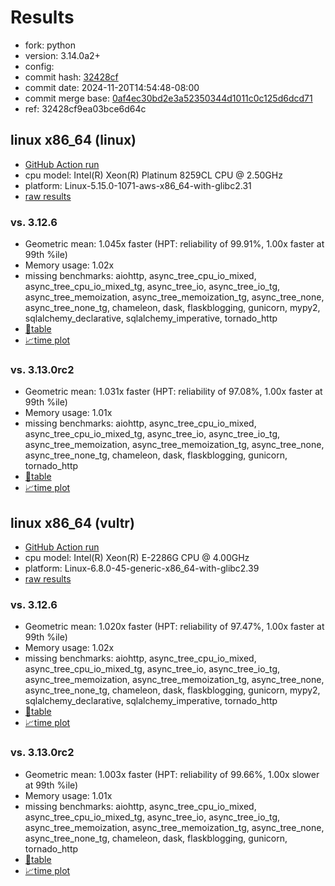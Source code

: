 # Results

- fork: python
- version: 3.14.0a2+
- config: 
- commit hash: [32428cf](https://github.com/python/cpython/commit/32428cf)
- commit date: 2024-11-20T14:54:48-08:00
- commit merge base: [0af4ec30bd2e3a52350344d1011c0c125d6dcd71](https://github.com/python/cpython/commit/0af4ec30bd2e3a52350344d1011c0c125d6dcd71)
- ref: 32428cf9ea03bce6d64c

## linux x86_64 (linux)

- [GitHub Action run](https://github.com/facebookexperimental/free-threading-benchmarking/actions/runs/11944155772)
- cpu model: Intel(R) Xeon(R) Platinum 8259CL CPU @ 2.50GHz
- platform: Linux-5.15.0-1071-aws-x86_64-with-glibc2.31
- [raw results](bm-20241120-linux-x86_64-python-32428cf9ea03bce6d64c-3.14.0a2%2B-32428cf.json)

### vs. 3.12.6

- Geometric mean: 1.045x faster (HPT: reliability of 99.91%, 1.00x faster at 99th %ile)
- Memory usage: 1.02x
- missing benchmarks: aiohttp, async_tree_cpu_io_mixed, async_tree_cpu_io_mixed_tg, async_tree_io, async_tree_io_tg, async_tree_memoization, async_tree_memoization_tg, async_tree_none, async_tree_none_tg, chameleon, dask, flaskblogging, gunicorn, mypy2, sqlalchemy_declarative, sqlalchemy_imperative, tornado_http
- [📄table](bm-20241120-linux-x86_64-python-32428cf9ea03bce6d64c-3.14.0a2%2B-32428cf-vs-3.12.6.md)
- [📈time plot](bm-20241120-linux-x86_64-python-32428cf9ea03bce6d64c-3.14.0a2%2B-32428cf-vs-3.12.6.svg)

### vs. 3.13.0rc2

- Geometric mean: 1.031x faster (HPT: reliability of 97.08%, 1.00x faster at 99th %ile)
- Memory usage: 1.01x
- missing benchmarks: aiohttp, async_tree_cpu_io_mixed, async_tree_cpu_io_mixed_tg, async_tree_io, async_tree_io_tg, async_tree_memoization, async_tree_memoization_tg, async_tree_none, async_tree_none_tg, chameleon, dask, flaskblogging, gunicorn, tornado_http
- [📄table](bm-20241120-linux-x86_64-python-32428cf9ea03bce6d64c-3.14.0a2%2B-32428cf-vs-3.13.0rc2.md)
- [📈time plot](bm-20241120-linux-x86_64-python-32428cf9ea03bce6d64c-3.14.0a2%2B-32428cf-vs-3.13.0rc2.svg)

## linux x86_64 (vultr)

- [GitHub Action run](https://github.com/facebookexperimental/free-threading-benchmarking/actions/runs/11944155772)
- cpu model: Intel(R) Xeon(R) E-2286G CPU @ 4.00GHz
- platform: Linux-6.8.0-45-generic-x86_64-with-glibc2.39
- [raw results](bm-20241120-vultr-x86_64-python-32428cf9ea03bce6d64c-3.14.0a2%2B-32428cf.json)

### vs. 3.12.6

- Geometric mean: 1.020x faster (HPT: reliability of 97.47%, 1.00x faster at 99th %ile)
- Memory usage: 1.02x
- missing benchmarks: aiohttp, async_tree_cpu_io_mixed, async_tree_cpu_io_mixed_tg, async_tree_io, async_tree_io_tg, async_tree_memoization, async_tree_memoization_tg, async_tree_none, async_tree_none_tg, chameleon, dask, flaskblogging, gunicorn, mypy2, sqlalchemy_declarative, sqlalchemy_imperative, tornado_http
- [📄table](bm-20241120-vultr-x86_64-python-32428cf9ea03bce6d64c-3.14.0a2%2B-32428cf-vs-3.12.6.md)
- [📈time plot](bm-20241120-vultr-x86_64-python-32428cf9ea03bce6d64c-3.14.0a2%2B-32428cf-vs-3.12.6.svg)

### vs. 3.13.0rc2

- Geometric mean: 1.003x faster (HPT: reliability of 99.66%, 1.00x slower at 99th %ile)
- Memory usage: 1.01x
- missing benchmarks: aiohttp, async_tree_cpu_io_mixed, async_tree_cpu_io_mixed_tg, async_tree_io, async_tree_io_tg, async_tree_memoization, async_tree_memoization_tg, async_tree_none, async_tree_none_tg, chameleon, dask, flaskblogging, gunicorn, tornado_http
- [📄table](bm-20241120-vultr-x86_64-python-32428cf9ea03bce6d64c-3.14.0a2%2B-32428cf-vs-3.13.0rc2.md)
- [📈time plot](bm-20241120-vultr-x86_64-python-32428cf9ea03bce6d64c-3.14.0a2%2B-32428cf-vs-3.13.0rc2.svg)

